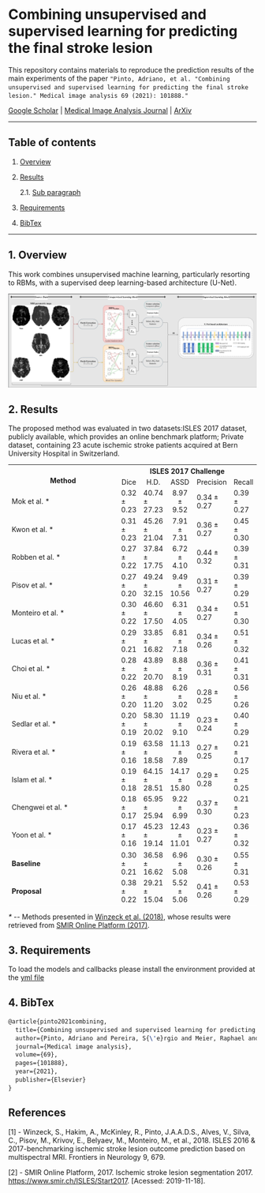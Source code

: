 # Combining unsupervised and supervised learning for predicting the final stroke lesion


This repository contains materials to reproduce the prediction results of the main experiments of the paper ```"Pinto, Adriano, et al. "Combining unsupervised and supervised learning for predicting the final stroke lesion." Medical image analysis 69 (2021): 101888."```


[Google Scholar](https://scholar.google.pt/citations?view_op=view_citation&hl=en&user=gokIeOIAAAAJ&sortby=pubdate&citation_for_view=gokIeOIAAAAJ:YsMSGLbcyi4C ) | [Medical Image Analysis Journal](https://www.sciencedirect.com/science/article/pii/S1361841520302528?casa_token=qhYbXkOgCsIAAAAA:QIcUY2HG4UQfo0TNwHKDF2kFJOHXwdwVtdqMxBH6Y6kgx9gV-i4F4yI_ouwpLBTX8mgTHtcFJ-w) | [ArXiv](https://arxiv.org/pdf/2101.00489)

---

## Table of contents
1. [Overview](#Overview)

2. [Results](#Results)
    
    2.1. [Sub paragraph](#subparagraph1)

3. [Requirements](#Requirements)

4. [BibTex](#BibTex)

---

## 1. Overview <a name="Overview"></a>

This work combines unsupervised machine learning, particularly resorting to RBMs, with a supervised deep learning-based architecture (U-Net).

![Proposed pipeline overview](images/paper/pipeline_overview.png "Two-stage Deep Neural Networks")

## 2. Results <a name="Results"></a>

The proposed method was evaluated in two datasets:ISLES 2017 dataset, publicly available, which provides an online benchmark platform; Private dataset, containing 23 acute ischemic stroke patients acquired at Bern University Hospital in Switzerland.

<p align="center">

<table class="tg">
  <tr>
    <th class="tg-lm6i" col width="220" rowspan="2"><br>Method </th>
    <th class="tg-lm6i" colspan="5" align="center"> ISLES 2017 Challenge </th>
  </tr>
  <tr>
    <td class="tg-lm6i"><div align="center">Dice</td>
    <td class="tg-lm6i"><div align="center">H.D.</td>
    <td class="tg-lm6i"><div align="center">ASSD</td>
    <td class="tg-lm6i"><div align="center">Precision</td>
    <td class="tg-lm6i"><div align="center">Recall</td>
  </tr>
  <tr>
    <td class="tg-7x02"><div align="left">Mok et al. *</td>
    <td class="tg-akyt">0.32 ± 0.23</td>
    <td class="tg-akyt">40.74 ± 27.23</td>
    <td class="tg-akyt" align="center">8.97 ± 9.52</td>
    <td class="tg-akyt">0.34 ± 0.27</td>
    <td class="tg-akyt">0.39 ± 0.27</td>
  </tr>
  <tr>
    <td class="tg-7x02"><div align="left">Kwon et al. *</td>
    <td class="tg-akyt">0.31 ± 0.23</td>
    <td class="tg-akyt">45.26 ± 21.04</td>
    <td class="tg-akyt" align="center">7.91 ± 7.31</td>
    <td class="tg-akyt">0.36 ± 0.27</td>
    <td class="tg-akyt">0.45 ± 0.30</td>
  </tr>
  <tr style="border-bottom:1.5px solid white">
    <td class="tg-7x02"><div align="left">Robben et al. *</td>
    <td class="tg-akyt">0.27 ± 0.22</td>
    <td class="tg-akyt">37.84 ± 17.75</td>
    <td class="tg-akyt" align="center">6.72 ± 4.10</td>
    <td class="tg-akyt">0.44 ± 0.32</td>
    <td class="tg-akyt">0.39 ± 0.31</td>

  </tr>
  
  <tr>
    <td class="tg-7x02"><div align="left">Pisov et al. *</td>
    <td class="tg-akyt">0.27 ± 0.20</td>
    <td class="tg-akyt">49.24 ± 32.15</td>
    <td class="tg-akyt" align="center">9.49 ± 10.56</td>
    <td class="tg-akyt">0.31 ± 0.27</td>
    <td class="tg-akyt">0.39 ± 0.29</td>
  </tr>

  <tr>
    <td class="tg-7x02"><div align="left">Monteiro et al. *</td>
    <td class="tg-akyt">0.30 ± 0.22</td>
    <td class="tg-akyt">46.60 ± 17.50</td>
    <td class="tg-akyt" align="center">6.31 ± 4.05</td>
    <td class="tg-akyt">0.34 ± 0.27</td>
    <td class="tg-akyt">0.51 ± 0.30</td>
  </tr>
  <tr>
    <td class="tg-7x02"><div align="left">Lucas et al. *</td>
    <td class="tg-akyt">0.29 ± 0.21</td>
    <td class="tg-akyt">33.85 ± 16.82</td>
    <td class="tg-akyt" align="center">6.81 ± 7.18</td>
    <td class="tg-akyt">0.34 ± 0.26</td>
    <td class="tg-akyt">0.51 ± 0.32</td>
  </tr>
  <tr>
    <td class="tg-7x02"><div align="left">Choi et al. *</td>
    <td class="tg-akyt">0.28 ± 0.22</td>
    <td class="tg-akyt">43.89 ± 20.70</td>
    <td class="tg-akyt" align="center">8.88 ± 8.19</td>
    <td class="tg-akyt">0.36 ± 0.31</td>
    <td class="tg-akyt">0.41 ± 0.31</td>
  </tr>
  <tr>
    <td class="tg-7x02"><div align="left">Niu et al. *</td>
    <td class="tg-akyt">0.26 ± 0.20</td>
    <td class="tg-akyt">48.88 ± 11.20</td>
    <td class="tg-akyt" align="center">6.26 ± 3.02</td>
    <td class="tg-akyt">0.28 ± 0.25</td>
    <td class="tg-akyt">0.56 ± 0.26</td>
  </tr>
  <tr>
    <td class="tg-7x02"><div align="left">Sedlar et al. *</td>
    <td class="tg-akyt">0.20 ± 0.19</td>
    <td class="tg-akyt">58.30 ± 20.02</td>
    <td class="tg-akyt" align="center">11.19 ± 9.10</td>
    <td class="tg-akyt">0.23 ± 0.24</td>
    <td class="tg-akyt">0.40 ± 0.29</td>
  </tr>
  <tr>
    <td class="tg-7x02"><div align="left">Rivera et al. *</td>
    <td class="tg-akyt">0.19 ± 0.16</td>
    <td class="tg-akyt">63.58 ± 18.58</td>
    <td class="tg-akyt" align="center">11.13 ± 7.89</td>
    <td class="tg-akyt">0.27 ± 0.25</td>
    <td class="tg-akyt">0.21 ± 0.17</td>
  </tr>
  <tr>
    <td class="tg-7x02"><div align="left">Islam et al. *</td>
    <td class="tg-akyt">0.19 ± 0.18</td>
    <td class="tg-akyt">64.15 ± 28.51</td>
    <td class="tg-akyt" align="center">14.17 ± 15.80</td>
    <td class="tg-akyt" >0.29 ± 0.28</td>
    <td class="tg-akyt">0.25 ± 0.25</td>
  </tr>
  <tr>
    <td class="tg-7x02"><div align="left">Chengwei et al. *</td>
    <td class="tg-akyt">0.18 ± 0.17</td>
    <td class="tg-akyt">65.95 ± 25.94</td>
    <td class="tg-akyt" align="center">9.22 ± 6.99</td>
    <td class="tg-akyt">0.37 ± 0.30</td>
    <td class="tg-akyt">0.21 ± 0.23</td>
  </tr>
  <tr style="border-bottom:1.5px solid white">
    <td class="tg-7x02"><div align="left">Yoon et al. *</td>
    <td class="tg-akyt">0.17 ± 0.16</td>
    <td class="tg-akyt">45.23 ± 19.14</td>
    <td class="tg-akyt" align="center">12.43 ± 11.01</td>
    <td class="tg-akyt">0.23 ± 0.27</td>
    <td class="tg-akyt">0.36 ± 0.32</td>
  </tr>
  <tr>
    <td class="tg-7x02"><div align="left"> <strong> Baseline </td>
    <td class="tg-akyt">0.30 ± 0.21</td>
    <td class="tg-akyt">36.58 ± 16.62</td>
    <td class="tg-akyt" align="center">6.96 ± 5.08</td>
    <td class="tg-akyt">0.30 ± 0.26</td>
    <td class="tg-akyt">0.55 ± 0.31</td>
  </tr>
  
  <tr style="border-bottom:1.5px solid white">
    <td class="tg-7x02"><div align="left"> <strong> Proposal </td>
    <td class="tg-akyt">0.38 ± 0.22</td>
    <td class="tg-akyt">29.21 ± 15.04</td>
    <td class="tg-akyt" align="center">5.52 ± 5.06</td>
    <td class="tg-akyt">0.41 ± 0.26</td>
    <td class="tg-akyt">0.53 ± 0.29</td>
  </tr>
</table>

_*_  --  Methods presented in [Winzeck et al. (2018)](#1), whose results were retrieved from [SMIR Online Platform (2017)](#1).

## 3. Requirements <a name="Requirements"></a>

To load the models and callbacks please install the environment provided at the [yml file](environment.yml)


## 4. BibTex <a name="BibTex"></a>

```latex
@article{pinto2021combining,
  title={Combining unsupervised and supervised learning for predicting the final stroke lesion},
  author={Pinto, Adriano and Pereira, S{\'e}rgio and Meier, Raphael and Wiest, Roland and Alves, Victor and Reyes, Mauricio and Silva, Carlos A},
  journal={Medical image analysis},
  volume={69},
  pages={101888},
  year={2021},
  publisher={Elsevier}
}
```

## References


<a id="1">[1]</a> - Winzeck, S., Hakim, A., McKinley, R., Pinto, J.A.A.D.S., Alves, V., Silva, C.,
Pisov, M., Krivov, E., Belyaev, M., Monteiro, M., et al., 2018. ISLES 2016
& 2017-benchmarking ischemic stroke lesion outcome prediction based on
multispectral MRI. Frontiers in Neurology 9, 679.

<a id="1">[2]</a> - SMIR Online Platform, 2017. Ischemic stroke lesion segmentation 2017.
https://www.smir.ch/ISLES/Start2017. [Acessed: 2019-11-18].

